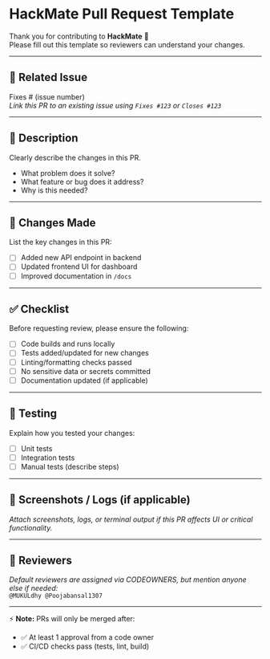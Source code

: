 # HackMate Pull Request Template

Thank you for contributing to **HackMate** 🎉  
Please fill out this template so reviewers can understand your changes.

---

## 📌 Related Issue

Fixes # (issue number)  
_Link this PR to an existing issue using `Fixes #123` or `Closes #123`_

---

## 📝 Description

Clearly describe the changes in this PR.

- What problem does it solve?
- What feature or bug does it address?
- Why is this needed?

---

## 🔨 Changes Made

List the key changes in this PR:

- [ ] Added new API endpoint in backend
- [ ] Updated frontend UI for dashboard
- [ ] Improved documentation in `/docs`

---

## ✅ Checklist

Before requesting review, please ensure the following:

- [ ] Code builds and runs locally
- [ ] Tests added/updated for new changes
- [ ] Linting/formatting checks passed
- [ ] No sensitive data or secrets committed
- [ ] Documentation updated (if applicable)

---

## 🧪 Testing

Explain how you tested your changes:

- [ ] Unit tests
- [ ] Integration tests
- [ ] Manual tests (describe steps)

---

## 📸 Screenshots / Logs (if applicable)

_Attach screenshots, logs, or terminal output if this PR affects UI or critical functionality._

---

## 👥 Reviewers

_Default reviewers are assigned via CODEOWNERS, but mention anyone else if needed:_  
`@MUKULdhy @Poojabansal1307`

---

⚡ **Note:** PRs will only be merged after:

- ✅ At least 1 approval from a code owner
- ✅ CI/CD checks pass (tests, lint, build)
